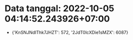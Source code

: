 # Data tanggal: 2022-10-05 04:14:52.243926+07:00

* {'KnSNJNdIThk7JHZT': 572, '2JdT0lcXDie1sMZX': 6087}
